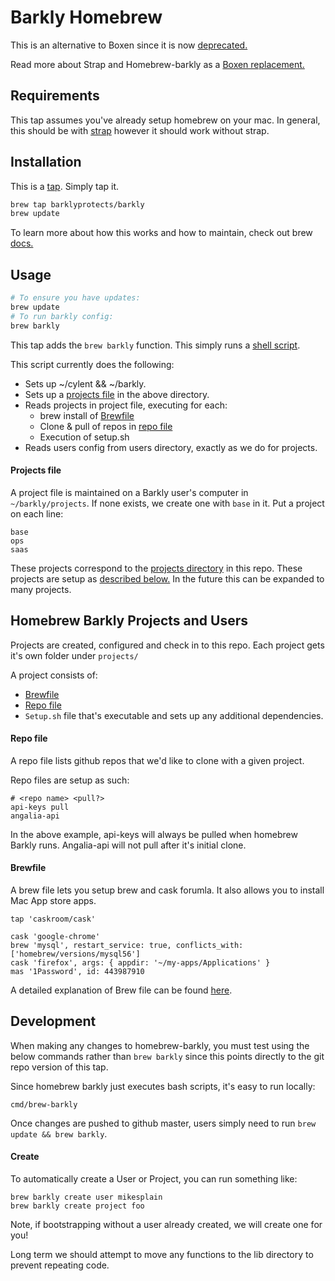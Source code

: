 Barkly Homebrew
===============
This is an alternative to Boxen since it is now [deprecated.](https://github.com/boxen/boxen/issues/197)

Read more about Strap and Homebrew-barkly as a [Boxen replacement.](https://github.com/barklyprotects/homebrew-barkly/blob/master/docs/replacing_boxen.md)

Requirements
------------
This tap assumes you've already setup homebrew on your mac.  In general, this
should be with [strap](https://github.com/barklyprotects/strap) however it should work without strap.

Installation
------------
This is a [tap](https://github.com/Homebrew/brew/blob/master/docs/brew-tap.md). Simply tap it.

``` bash
brew tap barklyprotects/barkly
brew update
```

To learn more about how this works and how to maintain, check out brew [docs.](https://github.com/Homebrew/brew/blob/master/docs/How-to-Create-and-Maintain-a-Tap.md)

Usage
-----
``` bash
# To ensure you have updates:
brew update
# To run barkly config:
brew barkly
```


This tap adds the `brew barkly` function. This simply runs a [shell script](https://github.com/barklyprotects/homebrew-barkly/blob/master/cmd/brew-barkly).

This script currently does the following:
- Sets up ~/cylent && ~/barkly.
- Sets up a [projects file](#projects-file) in the above directory.
- Reads projects in project file, executing for each:
  - brew install of [Brewfile](#brewfile)
  - Clone & pull of repos in [repo file](#repo-file)
  - Execution of setup.sh
- Reads users config from users directory, exactly as we do for projects.

#### Projects file
A project file is maintained on a Barkly user's computer in `~/barkly/projects`.
If none exists, we create one with `base` in it.
Put a project on each line:
```
base
ops
saas
```

These projects correspond to the [projects directory](https://github.com/barklyprotects/homebrew-barkly/tree/master/projects) in this repo.
These projects are setup as [described below.](#homebrew-barkly-projects-and-users)
In the future this can be expanded to many projects.

## Homebrew Barkly Projects and Users
Projects are created, configured and check in to this repo.  Each project gets it's own folder under `projects/`

A project consists of:
- [Brewfile](#brewfile)
- [Repo file](#repo-file)
- `Setup.sh` file that's executable and sets up any additional dependencies.

#### Repo file
A repo file lists github repos that we'd like to clone with a given project.

Repo files are setup as such:
```
# <repo name> <pull?>
api-keys pull
angalia-api
```

In the above example, api-keys will always be pulled when homebrew Barkly runs.
Angalia-api will not pull after it's initial clone.

#### Brewfile
A brew file lets you setup brew and cask forumla.  It also allows you to install Mac App store apps.
```
tap 'caskroom/cask'

cask 'google-chrome'
brew 'mysql', restart_service: true, conflicts_with: ['homebrew/versions/mysql56']
cask 'firefox', args: { appdir: '~/my-apps/Applications' }
mas '1Password', id: 443987910
```

A detailed explanation of Brew file can be found [here](https://github.com/Homebrew/homebrew-bundle/blob/master/Readme.md).

## Development
When making any changes to homebrew-barkly, you must test using the below commands
rather than `brew barkly` since this points directly to the git repo version of this tap.

Since homebrew barkly just executes bash scripts, it's easy to run locally:
```
cmd/brew-barkly
```

Once changes are pushed to github master, users simply need to run `brew update && brew barkly`.

#### Create
To automatically create a User or Project, you can run something like:
```
brew barkly create user mikesplain
brew barkly create project foo
```
Note, if bootstrapping without a user already created, we will create one for you!

Long term we should attempt to move any functions to the lib directory to prevent repeating code.
